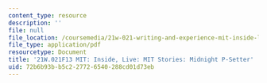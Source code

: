 ```yaml
---
content_type: resource
description: ''
file: null
file_location: /coursemedia/21w-021-writing-and-experience-mit-inside-live-fall-2013/72b6b93bb5c227726540288cd01d73eb_MIT21W_021F13_Midnight.pdf
file_type: application/pdf
resourcetype: Document
title: '21W.021F13 MIT: Inside, Live: MIT Stories: Midnight P-Setter'
uid: 72b6b93b-b5c2-2772-6540-288cd01d73eb
---
```

